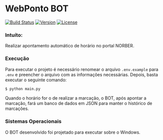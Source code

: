 WebPonto BOT
============

[![Build Status](https://img.shields.io/badge/build-success-green.svg)](https://travis-ci.org/)
[![Version](https://img.shields.io/badge/version-1.0.4-orange.svg)](https://travis-ci.org/)
[![License](https://img.shields.io/badge/license-MIT-red.svg)](https://travis-ci.org/)

### Intuíto:
Realizar apontamento automático de horário no portal NORBER.

### Execução
Para executar o projeto é necessário renomear o arquivo `.env.example` para `.env` e preencher o arquivo com as informações necessárias.
Depois, basta executar o seguinte comando:

```Bash
$ python main.py
```

Quando o horário for o de realizar a marcação, o BOT, após apontar a marcação, fará um banco de dados em JSON para manter o histórico de marcações.

### Sistemas Operacionais
O BOT desenvolvido foi projetado para executar sobre o Windows.
